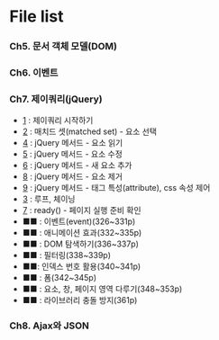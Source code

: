 # File list

### Ch5. 문서 객체 모델(DOM)

### Ch6. 이벤트

### Ch7. 제이쿼리(jQuery)

* [1](https://github.com/TaekGeunLee/study_frontEnd/tree/master/B2/1) : 제이쿼리 시작하기
* [2](https://github.com/TaekGeunLee/study_frontEnd/tree/master/B2/2) : 매치드 셋(matched set) - 요소 선택
* [4](https://github.com/TaekGeunLee/study_frontEnd/tree/master/B2/4) : jQuery 메서드 - 요소 읽기
* [5](https://github.com/TaekGeunLee/study_frontEnd/tree/master/B2/5) : jQuery 메서드 - 요소 수정
* [6](https://github.com/TaekGeunLee/study_frontEnd/tree/master/B2/6) : jQuery 메서드 - 새 요소 추가
* [8](https://github.com/TaekGeunLee/study_frontEnd/tree/master/B2/8) : jQuery 메서드 - 요소 제거
* [9](https://github.com/TaekGeunLee/study_frontEnd/tree/master/B2/9) : jQuery 메서드 - 태그 특성(attribute), css 속성 제어
* [3](https://github.com/TaekGeunLee/study_frontEnd/tree/master/B2/3) : 루프, 체이닝
* [7](https://github.com/TaekGeunLee/study_frontEnd/tree/master/B2/7) : ready() - 페이지 실행 준비 확인
* ■■ : 이벤트(event)(326~331p)
* ■■ : 애니메이션 효과(332~335p)
* ■■ : DOM 탐색하기(336~337p)
* ■■ : 필터링(338~339p)
* ■■: 인덱스 번호 활용(340~341p)
* ■■ : 폼(342~345p)
* ■■ : 요소, 창, 페이지 영역 다루기(348~353p)
* ■■ : 라이브러리 충돌 방지(361p)

### Ch8. Ajax와 JSON














